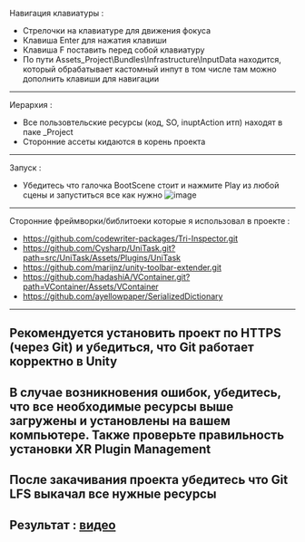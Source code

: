 Навигация клавиатуры :
 - Стрелочки на клавиатуре для движения фокуса
 - Клавиша Enter для нажатия клавиши
 - Клавиша F поставить перед собой клавиатуру
 - По пути Assets\_Project\Bundles\Infrastructure\InputData находится, который обрабатывает кастомный инпут в том числе там можно дополнить клавиши для навигации
 -------------------------------------------------------------------------------------
Иерархия :
 - Все пользовтельские ресурсы (код, SO, inuptAction итп) находят в паке _Project
 - Сторонние ассеты кидаются в корень проекта
-------------------------------------------------------------------------------------
Запуск : 
 - Убедитесь что галочка BootScene стоит и нажмите Play из любой сцены и запуститься все как нужно
    ![image](https://github.com/user-attachments/assets/9cfcb39e-e115-4a3f-ae2e-01263990ae40)

  -------------------------------------------------------------------------------------
Сторонние фреймворки/библитоеки которые я использовал в проекте :
 - https://github.com/codewriter-packages/Tri-Inspector.git
 - https://github.com/Cysharp/UniTask.git?path=src/UniTask/Assets/Plugins/UniTask
 - https://github.com/marijnz/unity-toolbar-extender.git
 - https://github.com/hadashiA/VContainer.git?path=VContainer/Assets/VContainer
 - https://github.com/ayellowpaper/SerializedDictionary
 ------------------------------------------------------------------------------------
Рекомендуется установить проект по HTTPS (через Git) и убедиться, что Git работает корректно в Unity
 ------------------------------------------------------------------------------------
В случае возникновения ошибок, убедитесь, что все необходимые ресурсы выше загружены и установлены на вашем компьютере. Также проверьте правильность установки XR Plugin Management
-------------------------------------------------------------------------------------
После закачивания проекта убедитесь что Git LFS выкачал все нужные ресурсы
-------------------------------------------------------------------------------------
Результат : [видео](https://drive.google.com/file/d/1uDjTDCzkz0fCLz0tFVMMfpyE3VpBvqXs/view?usp=sharing)
-------------------------------------------------------------------------------------

